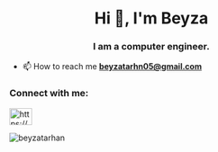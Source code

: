 <h1 align="center">Hi 👋, I'm Beyza</h1>
<h3 align="center">I am a computer engineer.</h3>


- 📫 How to reach me **beyzatarhn05@gmail.com**

<h3 align="left">Connect with me:</h3>
<p align="left">
<a href="https://linkedin.com/in/https://www.linkedin.com/in/beyza-tarhan-8786a61a6/" target="blank"><img align="center" src="https://raw.githubusercontent.com/rahuldkjain/github-profile-readme-generator/master/src/images/icons/Social/linked-in-alt.svg" alt="https://www.linkedin.com/in/beyza-tarhan-8786a61a6/" height="30" width="40" /></a>
</p>

<p><img align="center" src="https://github-readme-stats.vercel.app/api/top-langs?username=beyzatarhan&show_icons=true&locale=en&layout=compact" alt="beyzatarhan" /></p>

